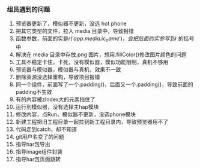 ### 组员遇到的问题

1. 预览器更新了，模似器不更新，没选 hot phone
2. 把其它类型的文件，拉入 media 目录中，导致报错
3. 函数参数，前面的实是$r('app.media.ic_name')，会把后面的实参写到$r 的括号中
4. 解决在 media 目录中存放.png 图片，想用.fillColor()修改图片颜色的问题
5. 工具不稳定卡住，卡死，没有模似器，模似功能限制，真机不够用
6. 预览器与模似器，模似器与真机，效果不一致
7. 删除资源没选择重构，导致项目报错
8. 同一个组件，前面写了一个.padding()，后面又一个.padding()，导致前面的padding不生效
9. 有的内容被zIndex大的元素挡住了
10. 运行到模似器，没有选择主hap模块
11. 修改内容，点Run，模似器不更新，没选phone模块
12. 新建工程把旧工程目录一起拉到新工程目录内，导致预览器用不了
13. 代码走到catch，却不知道
14. git用户名变了的问题
15. 指导har包导出
16. 指导image组件封装
17. 指导har包页面跳转

